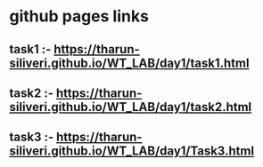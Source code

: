 # github pages links

## task1 :- https://tharun-siliveri.github.io/WT_LAB/day1/task1.html
## task2 :- https://tharun-siliveri.github.io/WT_LAB/day1/task2.html
## task3 :- https://tharun-siliveri.github.io/WT_LAB/day1/Task3.html
